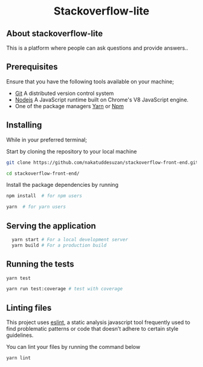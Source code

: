 <h1 align="center">Stackoverflow-lite</h1>

## About stackoverflow-lite


This is a platform where people can ask questions and provide answers..


## Prerequisites

Ensure that you have the following tools available on your machine;

- [Git](https://git-scm.com/) A distributed version control system
- [Nodejs](https://nodejs.org/en/) A JavaScript runtime built on Chrome's V8 JavaScript engine.
- One of the package managers [Yarn](https://yarnpkg.com/en/) or [Npm](https://www.npmjs.com/)

## Installing

While in your preferred terminal;

Start by cloning the repository to your local machine

```bash
git clone https://github.com/nakatuddesuzan/stackoverflow-front-end.git

cd stackoverflow-front-end/
```

Install the package dependencies by running

```bash
npm install  # for npm users

yarn  # for yarn users

```

## Serving the application

```bash
  yarn start # For a local development server
  yarn build # For a production build
```

## Running the tests

```bash
yarn test

yarn run test:coverage # test with coverage

```

## Linting files

This project uses [eslint](https://eslint.org/), a static analysis javascript tool frequently used to find problematic patterns or code that doesn’t adhere to certain style guidelines.

You can lint your files by running the command below

```bash
yarn lint
```
